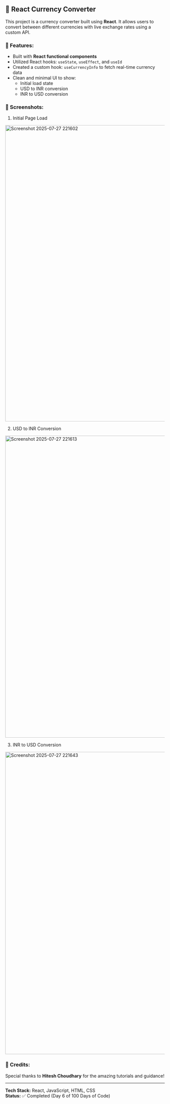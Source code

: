 ## 💱 React Currency Converter

This project is a currency converter built using **React**. It allows users to convert between different currencies with live exchange rates using a custom API.

### 🧠 Features:
- Built with **React functional components**
- Utilized React hooks: `useState`, `useEffect`, and `useId`
- Created a custom hook: `useCurrencyInfo` to fetch real-time currency data
- Clean and minimal UI to show:
  - Initial load state
  - USD to INR conversion
  - INR to USD conversion

### 📸 Screenshots: 
1. Initial Page Load
 <img width="1310" height="937" alt="Screenshot 2025-07-27 221602" src="https://github.com/user-attachments/assets/47537cc4-0966-40f7-9ecb-1d189049f546" />

2. USD to INR Conversion
 <img width="1383" height="955" alt="Screenshot 2025-07-27 221613" src="https://github.com/user-attachments/assets/4b8140b6-2162-47aa-92cf-11b2b761cd42" />

3. INR to USD Conversion
 <img width="1392" height="956" alt="Screenshot 2025-07-27 221643" src="https://github.com/user-attachments/assets/e46d997a-fa59-4a9e-a04d-53d748611b30" />


### 🙌 Credits:
Special thanks to **Hitesh Choudhary** for the amazing tutorials and guidance!

---

**Tech Stack:** React, JavaScript, HTML, CSS  
**Status:** ✅ Completed (Day 6 of 100 Days of Code)
